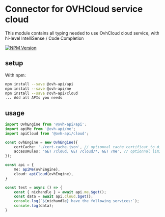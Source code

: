 # Connector for OVHCloud service cloud

This module contains all typing needed to use OvhCloud cloud service, with hi-level IntelliSense / Code Completion

[![NPM Version](https://img.shields.io/npm/v/@ovh-api/cloud.svg?style=flat)](https://www.npmjs.org/package/@ovh-api/cloud)

## setup

With npm:
````bash
npm install --save @ovh-api/api
npm install --save @ovh-api/me
npm install --save @ovh-api/cloud
... Add all APIs you needs
````

## usage

````typescript
import OvhEngine from '@ovh-api/api';
import apiMe from '@ovh-api/me';
import apiCloud from '@ovh-api/cloud';

const ovhEngine = new OvhEngine({ 
    certCache: './cert-cache.json', // optionnal cache certificat to disk
    accessRules: 'GET /cloud, GET /cloud/*, GET /me', // optionnal limit the requested privileges.
});

const api = {
    me: apiMe(ovhEngine),
    cloud: apiCloud(ovhEngine),
}

const test = async () => {
    const { nichandle } = await api.me.$get();
    const data = await api.cloud.$get();
    console.log(`${nichandle} have the following services:`);
    console.log(data);
}

````